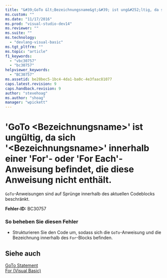```yaml
---
title: "&#39;GoTo &lt;Bezeichnungsname&gt;&#39; ist ung&#252;ltig, da sich &#39;&lt;Bezeichnungsname&gt;&#39; innerhalb einer &#39;For&#39;- oder &#39;For Each&#39;-Anweisung befindet, die diese Anweisung nicht enth&#228;lt. | Microsoft Docs"
ms.custom: ""
ms.date: "11/17/2016"
ms.prod: "visual-studio-dev14"
ms.reviewer: ""
ms.suite: ""
ms.technology: 
  - "devlang-visual-basic"
ms.tgt_pltfrm: ""
ms.topic: "article"
f1_keywords: 
  - "vbc30757"
  - "bc30757"
helpviewer_keywords: 
  - "BC30757"
ms.assetid: be28bec5-1bc4-4da1-ba0c-4e3faac81077
caps.latest.revision: 9
caps.handback.revision: 9
author: "stevehoag"
ms.author: "shoag"
manager: "wpickett"
---
```

# &#39;GoTo &lt;Bezeichnungsname&gt;&#39; ist ung&#252;ltig, da sich &#39;&lt;Bezeichnungsname&gt;&#39; innerhalb einer &#39;For&#39;- oder &#39;For Each&#39;-Anweisung befindet, die diese Anweisung nicht enth&#228;lt.
`GoTo`\-Anweisungen sind auf Sprünge innerhalb des aktuellen Codeblocks beschränkt.  
  
 **Fehler\-ID:** BC30757  
  
### So beheben Sie diesen Fehler  
  
-   Strukturieren Sie den Code um, sodass sich die `GoTo`\-Anweisung und die Bezeichnung innerhalb des `For`\-Blocks befinden.  
  
## Siehe auch  
 [GoTo Statement](../../visual-basic/language-reference/statements/goto-statement.md)   
 [For \(Visual Basic\)](http://msdn.microsoft.com/de-de/c470a263-9b49-4308-8fd6-8592b84a7980)